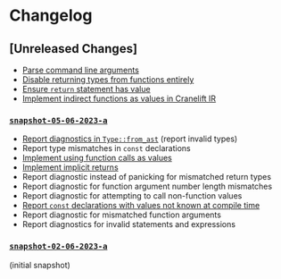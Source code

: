 # Changelog

## [Unreleased Changes]
- [Parse command line arguments](https://github.com/amp-lang/ampc/issues/11)
- [Disable returning types from functions entirely](https://github.com/amp-lang/ampc/issues/10)
- [Ensure `return` statement has value](https://github.com/amp-lang/ampc/issues/12)
- [Implement indirect functions as values in Cranelift IR](https://github.com/amp-lang/ampc/issues/7)

### [`snapshot-05-06-2023-a`](https://github.com/amp-lang/ampc/releases/tag/snapshot-05-06-2023-a)
- [Report diagnostics in `Type::from_ast`](https://github.com/amp-lang/ampc/issues/5) (report invalid types)
- Report type mismatches in `const` declarations
- [Implement using function calls as values](https://github.com/amp-lang/ampc/issues/8)
- [Implement implicit returns](https://github.com/amp-lang/ampc/issues/6)
- Report diagnostic instead of panicking for mismatched return types
- Report diagnostic for function argument number length mismatches
- Report diagnostic for attempting to call non-function values
- [Report `const` declarations with values not known at compile time](https://github.com/amp-lang/ampc/issues/9)
- Report diagnostic for mismatched function arguments
- Report diagnostics for invalid statements and expressions

### [`snapshot-02-06-2023-a`](https://github.com/amp-lang/ampc/releases/tag/snapshot-02-06-2023-a)
(initial snapshot)